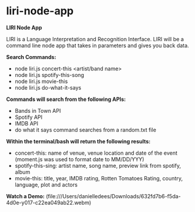 # liri-node-app
**LIRI Node App**

LIRI is a Language Interpretation and Recognition Interface. LIRI will be a command line node app that takes in parameters and gives you back data.

**Search Commands:**
* node  liri.js  concert-this  <artist/band name>
* node  liri.js  spotify-this-song  <song title>
* node  liri.js  movie-this  <movie title>
* node  liri.js  do-what-it-says

**Commands will search from the following APIs:**
* Bands in Town API
* Spotify API
* IMDB API
* do what it says command searches from a random.txt file

**Within the terminal/bash will return the following results:**
* concert-this: name of venue, venue location and date of the event (moment.js was used to format date to MM/DD/YYY)
* spotify-this-sing: artist name, song name, preview link from spotify, album
* movie-this: title, year, IMDB rating, Rotten Tomatoes Rating, country, language, plot and actors

**Watch a Demo:**
(file:///Users/danielledees/Downloads/632fd7b6-f5da-4d0e-y017-c22ea049ab22.webm)





